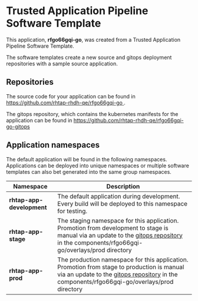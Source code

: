 # Trusted Application Pipeline Software Template

This application, **rfgo66gqi-go**, was created from a Trusted Application Pipeline Software Template.

The software templates create a new source and gitops deployment repositories with a sample source application. 

## Repositories

The source code for your application can be found in [https://github.com/rhtap-rhdh-qe/rfgo66gqi-go ](https://github.com/rhtap-rhdh-qe/rfgo66gqi-go ).
 
The gitops repository, which contains the kubernetes manifests for the application can be found in 
[https://github.com/rhtap-rhdh-qe/rfgo66gqi-go-gitops ](https://github.com/rhtap-rhdh-qe/rfgo66gqi-go-gitops ) 

## Application namespaces 

The default application will be found in the following namespaces. Applications can be deployed into unique namespaces or multiple software templates can also bet generated into the same group namespaces.  

|  Namespace   |  Description   |  
| -------- | -------- |   
| **rhtap-app-development** | The default application during development. Every build will be deployed to this namespace for testing. | 
| **rhtap-app-stage** | The staging namespace for this application. Promotion from development to stage is manual via an update to the [gitops repository](https://github.com/rhtap-rhdh-qe/rfgo66gqi-go-gitops ) in the components/rfgo66gqi-go/overlays/prod directory |  
| **rhtap-app-prod** | The production namespace for this application. Promotion from stage to production is manual via an update to the [gitops repository](https://github.com/rhtap-rhdh-qe/rfgo66gqi-go-gitops ) in the components/rfgo66gqi-go/overlays/prod directory | 
